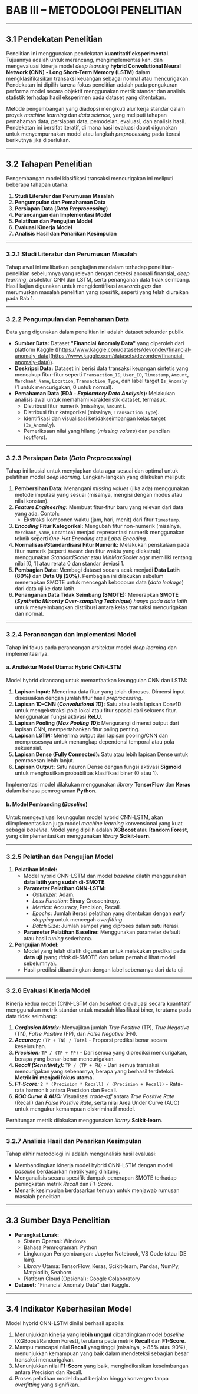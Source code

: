 # BAB III – METODOLOGI PENELITIAN

---

## **3.1 Pendekatan Penelitian**

Penelitian ini menggunakan pendekatan **kuantitatif eksperimental**. Tujuannya adalah untuk merancang, mengimplementasikan, dan mengevaluasi kinerja model *deep learning* **hybrid Convolutional Neural Network (CNN) - Long Short-Term Memory (LSTM)** dalam mengklasifikasikan transaksi keuangan sebagai normal atau mencurigakan. Pendekatan ini dipilih karena fokus penelitian adalah pada pengukuran performa model secara objektif menggunakan metrik standar dan analisis statistik terhadap hasil eksperimen pada dataset yang ditentukan.

Metode pengembangan yang diadopsi mengikuti alur kerja standar dalam proyek *machine learning* dan *data science*, yang meliputi tahapan pemahaman data, persiapan data, pemodelan, evaluasi, dan analisis hasil. Pendekatan ini bersifat iteratif, di mana hasil evaluasi dapat digunakan untuk menyempurnakan model atau langkah *preprocessing* pada iterasi berikutnya jika diperlukan.

---

## **3.2 Tahapan Penelitian**

Pengembangan model klasifikasi transaksi mencurigakan ini meliputi beberapa tahapan utama:

1.  **Studi Literatur dan Perumusan Masalah**
2.  **Pengumpulan dan Pemahaman Data**
3.  **Persiapan Data (*Data Preprocessing*)**
4.  **Perancangan dan Implementasi Model**
5.  **Pelatihan dan Pengujian Model**
6.  **Evaluasi Kinerja Model**
7.  **Analisis Hasil dan Penarikan Kesimpulan**

---

### **3.2.1 Studi Literatur dan Perumusan Masalah**

Tahap awal ini melibatkan pengkajian mendalam terhadap penelitian-penelitian sebelumnya yang relevan dengan deteksi anomali finansial, *deep learning*, arsitektur CNN dan LSTM, serta penanganan data tidak seimbang. Hasil kajian digunakan untuk mengidentifikasi *research gap* dan merumuskan masalah penelitian yang spesifik, seperti yang telah diuraikan pada Bab 1.

---

### **3.2.2 Pengumpulan dan Pemahaman Data**

Data yang digunakan dalam penelitian ini adalah dataset sekunder publik.

* **Sumber Data:** Dataset **"Financial Anomaly Data"** yang diperoleh dari platform Kaggle ([https://www.kaggle.com/datasets/devondev/financial-anomaly-data](https://www.kaggle.com/datasets/devondev/financial-anomaly-data)).
* **Deskripsi Data:** Dataset ini berisi data transaksi keuangan sintetis yang mencakup fitur-fitur seperti `Transaction_ID`, `User_ID`, `Timestamp`, `Amount`, `Merchant_Name`, `Location`, `Transaction_Type`, dan label target `Is_Anomaly` (1 untuk mencurigakan, 0 untuk normal).
* **Pemahaman Data (EDA - *Exploratory Data Analysis*):** Melakukan analisis awal untuk memahami karakteristik dataset, termasuk:
    * Distribusi fitur numerik (misalnya, `Amount`).
    * Distribusi fitur kategorikal (misalnya, `Transaction_Type`).
    * Identifikasi dan visualisasi ketidakseimbangan kelas target (`Is_Anomaly`).
    * Pemeriksaan nilai yang hilang (*missing values*) dan pencilan (*outliers*).

---

### **3.2.3 Persiapan Data (*Data Preprocessing*)**

Tahap ini krusial untuk menyiapkan data agar sesuai dan optimal untuk pelatihan model *deep learning*. Langkah-langkah yang dilakukan meliputi:

1.  **Pembersihan Data:** Menangani *missing values* (jika ada) menggunakan metode imputasi yang sesuai (misalnya, mengisi dengan modus atau nilai konstan).
2.  ***Feature Engineering*:** Membuat fitur-fitur baru yang relevan dari data yang ada. Contoh:
    * Ekstraksi komponen waktu (jam, hari, menit) dari fitur `Timestamp`.
3.  ***Encoding* Fitur Kategorikal:** Mengubah fitur non-numerik (misalnya, `Merchant_Name`, `Location`) menjadi representasi numerik menggunakan teknik seperti *One-Hot Encoding* atau *Label Encoding*.
4.  **Normalisasi/Standardisasi Fitur Numerik:** Melakukan penskalaan pada fitur numerik (seperti `Amount` dan fitur waktu yang diekstrak) menggunakan *StandardScaler* atau *MinMaxScaler* agar memiliki rentang nilai [0, 1] atau rerata 0 dan standar deviasi 1.
5.  **Pembagian Data:** Membagi dataset secara acak menjadi **Data Latih (80%)** dan **Data Uji (20%)**. Pembagian ini dilakukan sebelum menerapkan SMOTE untuk mencegah kebocoran data (*data leakage*) dari data uji ke data latih.
6.  **Penanganan Data Tidak Seimbang (SMOTE):** Menerapkan **SMOTE (*Synthetic Minority Over-sampling Technique*)** *hanya pada data latih* untuk menyeimbangkan distribusi antara kelas transaksi mencurigakan dan normal.

---

### **3.2.4 Perancangan dan Implementasi Model**

Tahap ini fokus pada perancangan arsitektur model *deep learning* dan implementasinya.

#### **a. Arsitektur Model Utama: Hybrid CNN-LSTM**

Model hybrid dirancang untuk memanfaatkan keunggulan CNN dan LSTM:
1.  **Lapisan Input:** Menerima data fitur yang telah diproses. Dimensi input disesuaikan dengan jumlah fitur hasil *preprocessing*.
2.  **Lapisan 1D-CNN (*Convolutional 1D*):** Satu atau lebih lapisan Conv1D untuk mengekstraksi pola lokal atau fitur spasial dari sekuens fitur. Menggunakan fungsi aktivasi **ReLU**.
3.  **Lapisan Pooling (*Max Pooling 1D*):** Mengurangi dimensi output dari lapisan CNN, mempertahankan fitur paling penting.
4.  **Lapisan LSTM:** Menerima output dari lapisan pooling/CNN dan memprosesnya untuk menangkap dependensi temporal atau pola sekuensial.
5.  **Lapisan Dense (Fully Connected):** Satu atau lebih lapisan Dense untuk pemrosesan lebih lanjut.
6.  **Lapisan Output:** Satu neuron Dense dengan fungsi aktivasi **Sigmoid** untuk menghasilkan probabilitas klasifikasi biner (0 atau 1).

Implementasi model dilakukan menggunakan *library* **TensorFlow** dan **Keras** dalam bahasa pemrograman **Python**.

#### **b. Model Pembanding (*Baseline*)**

Untuk mengevaluasi keunggulan model hybrid CNN-LSTM, akan diimplementasikan juga model *machine learning* konvensional yang kuat sebagai *baseline*. Model yang dipilih adalah **XGBoost** atau **Random Forest**, yang diimplementasikan menggunakan *library* **Scikit-learn**.

---

### **3.2.5 Pelatihan dan Pengujian Model**

1.  **Pelatihan Model:**
    * Model hybrid CNN-LSTM dan model *baseline* dilatih menggunakan **data latih yang sudah di-SMOTE**.
    * **Parameter Pelatihan CNN-LSTM:**
        * *Optimizer*: Adam.
        * *Loss Function*: Binary Crossentropy.
        * *Metrics*: Accuracy, Precision, Recall.
        * *Epochs*: Jumlah iterasi pelatihan yang ditentukan dengan *early stopping* untuk mencegah *overfitting*.
        * *Batch Size*: Jumlah sampel yang diproses dalam satu iterasi.
    * **Parameter Pelatihan Baseline:** Menggunakan parameter default atau hasil *tuning* sederhana.
2.  **Pengujian Model:**
    * Model yang telah dilatih digunakan untuk melakukan prediksi pada **data uji** (yang *tidak* di-SMOTE dan belum pernah dilihat model sebelumnya).
    * Hasil prediksi dibandingkan dengan label sebenarnya dari data uji.

---

### **3.2.6 Evaluasi Kinerja Model**

Kinerja kedua model (CNN-LSTM dan *baseline*) dievaluasi secara kuantitatif menggunakan metrik standar untuk masalah klasifikasi biner, terutama pada data tidak seimbang:

1.  ***Confusion Matrix:*** Menyajikan jumlah *True Positive* (TP), *True Negative* (TN), *False Positive* (FP), dan *False Negative* (FN).
2.  ***Accuracy:*** `(TP + TN) / Total` - Proporsi prediksi benar secara keseluruhan.
3.  ***Precision:*** `TP / (TP + FP)` - Dari semua yang diprediksi mencurigakan, berapa yang benar-benar mencurigakan.
4.  ***Recall (Sensitivity):*** `TP / (TP + FN)` - Dari semua transaksi mencurigakan yang sebenarnya, berapa yang berhasil terdeteksi. **Metrik ini menjadi fokus utama.**
5.  ***F1-Score:*** `2 * (Precision * Recall) / (Precision + Recall)` - Rata-rata harmonik antara Precision dan Recall.
6.  ***ROC Curve & AUC:*** Visualisasi *trade-off* antara *True Positive Rate* (Recall) dan *False Positive Rate*, serta nilai Area Under Curve (AUC) untuk mengukur kemampuan diskriminatif model.

Perhitungan metrik dilakukan menggunakan *library* **Scikit-learn**.

---

### **3.2.7 Analisis Hasil dan Penarikan Kesimpulan**

Tahap akhir metodologi ini adalah menganalisis hasil evaluasi:

* Membandingkan kinerja model hybrid CNN-LSTM dengan model *baseline* berdasarkan metrik yang dihitung.
* Menganalisis secara spesifik dampak penerapan SMOTE terhadap peningkatan metrik *Recall* dan *F1-Score*.
* Menarik kesimpulan berdasarkan temuan untuk menjawab rumusan masalah penelitian.

---


## **3.3 Sumber Daya Penelitian**

* **Perangkat Lunak:**
    * Sistem Operasi: Windows
    * Bahasa Pemrograman: Python
    * Lingkungan Pengembangan: Jupyter Notebook, VS Code (atau IDE lain).
    * *Library* Utama: TensorFlow, Keras, Scikit-learn, Pandas, NumPy, Matplotlib, Seaborn.
    * Platform Cloud (Opsional): Google Colaboratory 
* **Dataset:** "Financial Anomaly Data" dari Kaggle.

---

## **3.4 Indikator Keberhasilan Model**

Model hybrid CNN-LSTM dinilai berhasil apabila:

1.  Menunjukkan kinerja yang **lebih unggul** dibandingkan model *baseline* (XGBoost/Random Forest), terutama pada metrik **Recall** dan **F1-Score**.
2.  Mampu mencapai nilai **Recall** yang tinggi (misalnya, > 85% atau 90%), menunjukkan kemampuan yang baik dalam mendeteksi sebagian besar transaksi mencurigakan.
3.  Menunjukkan nilai **F1-Score** yang baik, mengindikasikan keseimbangan antara Precision dan Recall.
4.  Proses pelatihan model dapat berjalan hingga konvergen tanpa *overfitting* yang signifikan.